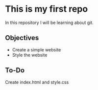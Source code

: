 # This is my first repo

In this repository I will be learning about git.

## Objectives

- Create a simple website
- Style the website

## To-Do

Create index.html and style.css